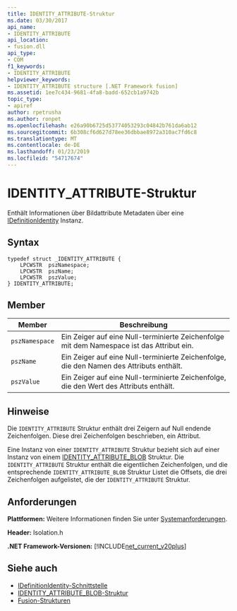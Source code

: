 ```yaml
---
title: IDENTITY_ATTRIBUTE-Struktur
ms.date: 03/30/2017
api_name:
- IDENTITY_ATTRIBUTE
api_location:
- fusion.dll
api_type:
- COM
f1_keywords:
- IDENTITY_ATTRIBUTE
helpviewer_keywords:
- IDENTITY_ATTRIBUTE structure [.NET Framework fusion]
ms.assetid: 1ee7c434-9681-4fa8-badd-652cb1a9742b
topic_type:
- apiref
author: rpetrusha
ms.author: ronpet
ms.openlocfilehash: e26a90b6725d53774053293c04842b761da6ab12
ms.sourcegitcommit: 6b308cf6d627d78ee36dbbae8972a310ac7fd6c8
ms.translationtype: MT
ms.contentlocale: de-DE
ms.lasthandoff: 01/23/2019
ms.locfileid: "54717674"
---
```

# <a name="identityattribute-structure"></a>IDENTITY_ATTRIBUTE-Struktur
Enthält Informationen über Bildattribute Metadaten über eine [IDefinitionIdentity](../../../../docs/framework/unmanaged-api/fusion/idefinitionidentity-interface.md) Instanz.  
  
## <a name="syntax"></a>Syntax  
  
```  
typedef struct _IDENTITY_ATTRIBUTE {  
    LPCWSTR  pszNamespace;  
    LPCWSTR  pszName;  
    LPCWSTR  pszValue;  
} IDENTITY_ATTRIBUTE;  
```  
  
## <a name="members"></a>Member  
  
|Member|Beschreibung|  
|------------|-----------------|  
|`pszNamespace`|Ein Zeiger auf eine Null-terminierte Zeichenfolge mit dem Namespace ist das Attribut ein.|  
|`pszName`|Ein Zeiger auf eine Null-terminierte Zeichenfolge, die den Namen des Attributs enthält.|  
|`pszValue`|Ein Zeiger auf eine Null-terminierte Zeichenfolge, die den Wert des Attributs enthält.|  
  
## <a name="remarks"></a>Hinweise  
 Die `IDENTITY_ATTRIBUTE` Struktur enthält drei Zeigern auf Null endende Zeichenfolgen. Diese drei Zeichenfolgen beschrieben, ein Attribut.  
  
 Eine Instanz von einer `IDENTITY_ATTRIBUTE` Struktur bezieht sich auf einer Instanz von einem [IDENTITY_ATTRIBUTE_BLOB](../../../../docs/framework/unmanaged-api/fusion/identity-attribute-blob-structure.md) Struktur. Die `IDENTITY_ATTRIBUTE` Struktur enthält die eigentlichen Zeichenfolgen, und die entsprechende `IDENTITY_ATTRIBUTE_BLOB` Struktur Listet die Offsets, die drei Zeichenfolgen aufgelistet, die der `IDENTITY_ATTRIBUTE` Struktur.  
  
## <a name="requirements"></a>Anforderungen  
 **Plattformen:** Weitere Informationen finden Sie unter [Systemanforderungen](../../../../docs/framework/get-started/system-requirements.md).  
  
 **Header:** Isolation.h  
  
 **.NET Framework-Versionen:** [!INCLUDE[net_current_v20plus](../../../../includes/net-current-v20plus-md.md)]  
  
## <a name="see-also"></a>Siehe auch
- [IDefinitionIdentity-Schnittstelle](../../../../docs/framework/unmanaged-api/fusion/idefinitionidentity-interface.md)
- [IDENTITY_ATTRIBUTE_BLOB-Struktur](../../../../docs/framework/unmanaged-api/fusion/identity-attribute-blob-structure.md)
- [Fusion-Strukturen](../../../../docs/framework/unmanaged-api/fusion/fusion-structures.md)
